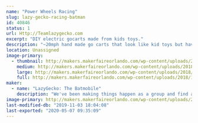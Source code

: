 ```yaml
---
name: "Power Wheels Racing"
slug: lazy-gecko-racing-batman
id: 40846
status: 1
url: Http://Teamlazygecko.com
excerpt: "DIY electric gocarts made from kids toys."
description: "~20mph hand made go carts that look like kid toys but have modern car tech inside. Come chat with a racer inbetween races and get to know what it takes to race."
location: Unassigned
image-primary:
  - thumbnail: http://makers.makerfaireorlando.com/wp-content/uploads/2018/10/batman3-150x150.jpg
    medium: http://makers.makerfaireorlando.com/wp-content/uploads/2018/10/batman3-300x200.jpg
    large: http://makers.makerfaireorlando.com/wp-content/uploads/2018/10/batman3.jpg
    full: http://makers.makerfaireorlando.com/wp-content/uploads/2018/10/batman3.jpg
maker:
  - name: "LazyGecko: The Batmobile"
    description: "We've been making things happen as a group and find a way to continue as our members spread out across the country."
image-primary: http://makers.makerfaireorlando.com/wp-content/uploads/2018/10/batman4.jpg
last-modified-db: "2019-11-03 18:04:08"
last-exported: "2020-05-07 09:35:09"
---
```


